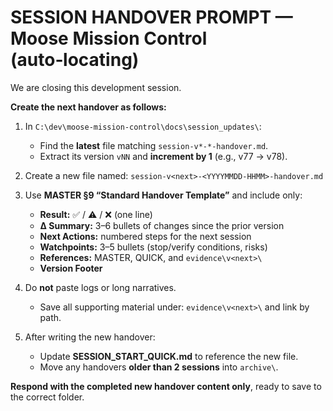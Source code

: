 # SESSION HANDOVER PROMPT — Moose Mission Control (auto‑locating)

We are closing this development session.

**Create the next handover as follows:**

1) In `C:\dev\moose-mission-control\docs\session_updates\`:
   - Find the **latest** file matching `session-v*-*-handover.md`.
   - Extract its version `vNN` and **increment by 1** (e.g., v77 → v78).

2) Create a new file named:
   `session-v<next>-<YYYYMMDD-HHMM>-handover.md`

3) Use **MASTER §9 “Standard Handover Template”** and include only:
   - **Result:** ✅ / ⚠️ / ❌ (one line)
   - **Δ Summary:** 3–6 bullets of changes since the prior version
   - **Next Actions:** numbered steps for the next session
   - **Watchpoints:** 3–5 bullets (stop/verify conditions, risks)
   - **References:** MASTER, QUICK, and `evidence\v<next>\`
   - **Version Footer**

4) Do **not** paste logs or long narratives.
   - Save all supporting material under: `evidence\v<next>\` and link by path.

5) After writing the new handover:
   - Update **SESSION_START_QUICK.md** to reference the new file.
   - Move any handovers **older than 2 sessions** into `archive\`.

**Respond with the completed new handover content only**, ready to save to the correct folder.

